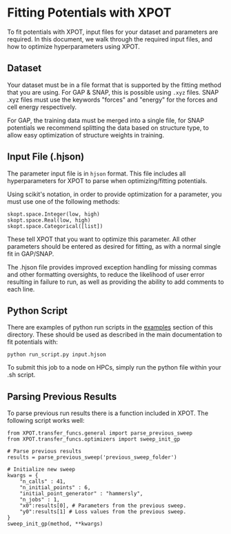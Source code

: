 # Fitting Potentials with XPOT

To fit potentials with XPOT, input files for your dataset and parameters are required. In this document, we walk through the required input files, and how to optimize hyperparameters using XPOT.

## Dataset 
Your dataset must be in a file format that is supported by the fitting method that you are using. For GAP & SNAP, this is possible using `.xyz` files. SNAP .xyz files must use the keywords "forces" and "energy" for the forces and cell energy respectively.

For GAP, the training data must be merged into a single file, for SNAP potentials we recommend splitting the data based on structure type, to allow easy optimization of structure weights in training. 

## Input File (.hjson)

The parameter input file is in `hjson` format. This file includes all hyperparameters for XPOT to parse when optimizing/fitting potentials. 

Using scikit's notation, in order to provide optimization for a parameter, you must use one of the following methods:

```
skopt.space.Integer(low, high)
skopt.space.Real(low, high)
skopt.space.Categorical([list])
```

These tell XPOT that you want to optimize this parameter. All other parameters should be entered as desired for fitting, as with a normal single fit in GAP/SNAP. 

The .hjson file provides improved exception handling for missing commas and other formatting oversights, to reduce the likelihood of user error resulting in failure to run, as well as providing the ability to add comments to each line. 

## Python Script

There are examples of python run scripts in the [examples](examples) section of this directory. These should be used as described in the main documentation to fit potentials with:

```
python run_script.py input.hjson
```

To submit this job to a node on HPCs, simply run the python file within your .sh script.

## Parsing Previous Results

To parse previous run results there is a function included in XPOT. The following script works well:

```
from XPOT.transfer_funcs.general import parse_previous_sweep
from XPOT.transfer_funcs.optimizers import sweep_init_gp

# Parse previous results
results = parse_previous_sweep('previous_sweep_folder')

# Initialize new sweep
kwargs = {
    "n_calls" : 41,
    "n_initial_points" : 6,
    "initial_point_generator" : "hammersly",
    "n_jobs" : 1,
    "x0":results[0], # Parameters from the previous sweep.
    "y0":results[1] # Loss values from the previous sweep.
}
sweep_init_gp(method, **kwargs)
```